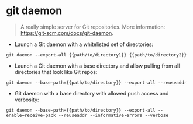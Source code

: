# git daemon

> A really simple server for Git repositories.
> More information: <https://git-scm.com/docs/git-daemon>.

- Launch a Git daemon with a whitelisted set of directories:

`git daemon --export-all {{path/to/directory1}} {{path/to/directory2}}`

- Launch a Git daemon with a base directory and allow pulling from all directories that look like Git repos:

`git daemon --base-path={{path/to/directory}} --export-all --reuseaddr`

- Git daemon with a base directory with allowed push access and verbosity:

`git daemon --base-path={{path/to/directory}} --export-all --enable=receive-pack --reuseaddr --informative-errors --verbose`

